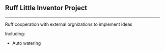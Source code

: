 ## Ruff Little Inventor Project

---

Ruff cooperation with external orgnizations to implement ideas

Including:

- Auto watering